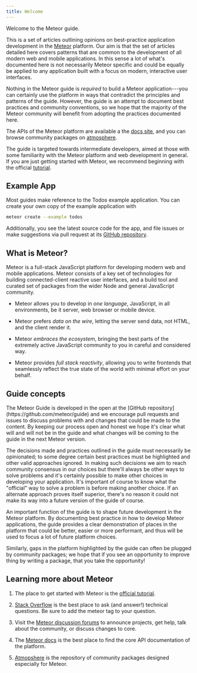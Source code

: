 ```yaml
---
title: Welcome
---
```


Welcome to the Meteor guide.

This is a set of articles outlining opinions on best-practice application development in the [Meteor](https://meteor.com) platform. Our aim is that the set of articles detailed here covers patterns that are common to the development of all modern web and mobile applications. In this sense a lot of what's documented here is not necessarily Meteor specific and could be equally be applied to any application built with a focus on modern, interactive user interfaces.

Nothing in the Meteor guide is *required* to build a Meteor application---you can certainly use the platform in ways that contradict the principles and patterns of the guide. However, the guide is an attempt to document best practices and community conventions, so we hope that the majority of the Meteor community will benefit from adopting the practices documented here.

The APIs of the Meteor platform are available a the [docs site](https://docs.meteor.com), and you can browse community packages on [atmosphere](https://atmospherejs.com).

The guide is targeted towards intermediate developers, aimed at those with some familiarity with the Meteor platform and web development in general. If you are just getting started with Meteor, we recommend beginning with the official [tutorial](https://www.meteor.com/tutorials/blaze/creating-an-app).

<h2 id="example-app">Example App</h2>
Most guides make reference to the Todos example application. You can create your own copy of the example application with

```bash
meteor create --example todos
```

Additionally, you see the latest source code for the app, and file issues or make suggestions via pull request at its [GitHub repository](https://github.com/meteor/todos).

<h2 id="what-is-meteor">What is Meteor?</h2>

Meteor is a full-stack JavaScript platform for developing modern web and mobile applications. Meteor consists of a key set of technologies for building connected-client reactive user interfaces, and a build tool and curated set of packages from the wider Node and general JavaScript community.

 - Meteor allows you to develop in *one language*, JavaScript, in all environments, be it server, web browser or mobile device.

 - Meteor prefers *data on the wire*, letting the server send data, not HTML, and the client render it.

 - Meteor *embraces the ecosystem*, bringing the best parts of the extremely active JavaScript community to you in careful and considered way.

 - Meteor provides *full stack reactivity*, allowing you to write frontends that seamlessly reflect the true state of the world with minimal effort on your behalf.

<h2 id="guide-concepts">Guide concepts</h2>
The Meteor Guide is developed in the open at the [GitHub repository](https://github.com/meteor/guide) and we encourage pull requests and issues to discuss problems with and changes that could be made to the content. By keeping our process open and honest we hope it's clear what will and will not be in the guide and what changes will be coming to the guide in the next Meteor version.

The decisions made and practices outlined in the guide must necessarily be opinionated; to some degree certain best practices must be highlighted and other valid approaches ignored. In making such decisions we aim to reach community consensus in our choices but there'll always be other ways to solve problems and it's certainly possible to make other choices in developing your application. It's important of course to know what the "official" way to solve a problem is before making another choice. If an alternate approach proves itself superior, there's no reason it could not make its way into a future version of the guide of course.

An important function of the guide is to shape future development in the Meteor platform. By documenting best practice in how to develop Meteor applications, the guide provides a clear demonstration of places in the platform that could be better, easier or more performant, and thus will be used to focus a lot of future platform choices.

Similarly, gaps in the platform highlighted by the guide can often be plugged by community packages; we hope that if you see an opportunity to improve thing by writing a package, that you take the opportunity!

<h2 id="learning-more">Learning more about Meteor</h2>

1. The place to get started with Meteor is the [official tutorial](https://www.meteor.com/tutorials/blaze/creating-an-app).

2. [Stack Overflow](http://stackoverflow.com/questions/tagged/meteor) is the best place to ask (and answer!) technical questions. Be sure to add the meteor tag to your question.

3. Visit the [Meteor discussion forums](https://forums.meteor.com) to announce projects, get help, talk about the community, or discuss changes to core.

4. The [Meteor docs](https://docs.meteor.com) is the best place to find the core API documentation of the platform.
 
5. [Atmopshere](https://atmospherejs.com) is the repository of community packages designed especially for Meteor.